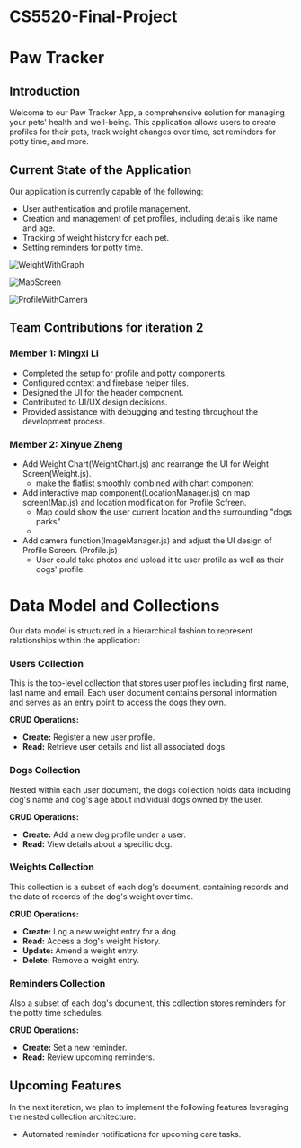 # CS5520-Final-Project

# Paw Tracker

## Introduction

Welcome to our Paw Tracker App, a comprehensive solution for managing your pets' health and well-being. This application allows users to create profiles for their pets, track weight changes over time, set reminders for potty time, and more.

## Current State of the Application

Our application is currently capable of the following:

- User authentication and profile management.
- Creation and management of pet profiles, including details like name and age.
- Tracking of weight history for each pet.
- Setting reminders for potty time.

![WeightWithGraph](/PawsTracker/assets/weightwithgraph.png)

![MapScreen](/PawsTracker/assets/map.png)

![ProfileWithCamera](/PawsTracker/assets/profilewithcamera.png)

## Team Contributions for iteration 2

### Member 1: Mingxi Li

- Completed the setup for profile and potty components.
- Configured context and firebase helper files.
- Designed the UI for the header component.
- Contributed to UI/UX design decisions.
- Provided assistance with debugging and testing throughout the development process.

### Member 2: Xinyue Zheng

- Add Weight Chart(WeightChart.js) and rearrange the UI for Weight Screen(Weight.js).
  - make the flatlist smoothly combined with chart component
- Add interactive map component(LocationManager.js) on map screen(Map.js) and location modification for Profile Scfreen.
  - Map could show the user current location and the surrounding "dogs parks"
  -
- Add camera function(ImageManager.js) and adjust the UI design of Profile Screen. (Profile.js)
  - User could take photos and upload it to user profile as well as their dogs' profile.

# Data Model and Collections

Our data model is structured in a hierarchical fashion to represent relationships within the application:

### Users Collection

This is the top-level collection that stores user profiles including first name, last name and email. Each user document contains personal information and serves as an entry point to access the dogs they own.

**CRUD Operations:**

- **Create:** Register a new user profile.
- **Read:** Retrieve user details and list all associated dogs.

### Dogs Collection

Nested within each user document, the dogs collection holds data including dog's name and dog's age about individual dogs owned by the user.

**CRUD Operations:**

- **Create:** Add a new dog profile under a user.
- **Read:** View details about a specific dog.

### Weights Collection

This collection is a subset of each dog's document, containing records and the date of records of the dog's weight over time.

**CRUD Operations:**

- **Create:** Log a new weight entry for a dog.
- **Read:** Access a dog's weight history.
- **Update:** Amend a weight entry.
- **Delete:** Remove a weight entry.

### Reminders Collection

Also a subset of each dog's document, this collection stores reminders for the potty time schedules.

**CRUD Operations:**

- **Create:** Set a new reminder.
- **Read:** Review upcoming reminders.

## Upcoming Features

In the next iteration, we plan to implement the following features leveraging the nested collection architecture:

- Automated reminder notifications for upcoming care tasks.

